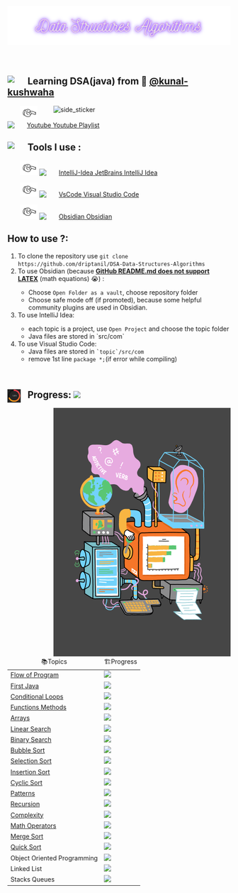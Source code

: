 
<h2><img src="readme/back.png"></h2><br>
		<h2><img src="https://media.giphy.com/media/iY8CRBdQXODJSCERIr/giphy.gif" width="30px" align="left">⠀Learning DSA(java) from 🧢 <a href="https://github.com/kunal-kushwaha">@kunal-kushwaha</a></h2>
		<img align="right" width=400px alt="side_sticker" src="https://i.pinimg.com/originals/ef/16/e4/ef16e4e68b0d3cb81e6bb8a8c3258d7e.gif">
			<p style="text-indent: 2em;">
				<img src="readme/bullet.gif" width="40">
				<a href="https://www.youtube.com/playlist?list=PL9gnSGHSqcnr_DxHsP7AW9ftq0AtAyYqJ"><img src="https://upload.wikimedia.org/wikipedia/commons/thumb/0/09/YouTube_full-color_icon_%282017%29.svg/2560px-YouTube_full-color_icon_%282017%29.svg.png" alt="Youtube" width="35"/>  Youtube Playlist </a>
			</p>
			<h2><img src="https://c.tenor.com/ePTe6kEJ1oEAAAAM/hammer.gif" width="30" align="left">⠀Tools  I use :</h2>
			<p style="text-indent: 2em;">
				<img src="readme/bullet.gif" width="40">
				<a href="https://www.jetbrains.com/idea/"><img src="https://upload.wikimedia.org/wikipedia/commons/thumb/9/9c/IntelliJ_IDEA_Icon.svg/1024px-IntelliJ_IDEA_Icon.svg.png" alt="IntelliJ-Idea" width="35"/>   JetBrains IntelliJ Idea</a>
			</p>
			<p style="text-indent: 2em;">
				<img src="readme/bullet.gif" width="40">
				<a href="https://code.visualstudio.com/"><img src="https://upload.wikimedia.org/wikipedia/commons/thumb/9/9a/Visual_Studio_Code_1.35_icon.svg/2048px-Visual_Studio_Code_1.35_icon.svg.png" alt="VsCode" width="35"/>   Visual Studio Code</a>
			</p>
			<p style="text-indent: 2em;">
				<img src="readme/bullet.gif" width="40">
				<a href="https://obsidian.md/"><img src="https://i.imgur.com/Wa6wkgS.png" alt="Obsidian" width="35"/> Obsidian</a>
			</p>
			<h2>How to use ?:</h2>
			<ol>
				<li>To clone the repository use <code>git clone https://github.com/driptanil/DSA-Data-Structures-Algorithms</code></li>
				<li>To use Obsidian (because <u><b>GitHub README.md does not support LATEX</b></u> (math equations) 😭) :</li>
				<ul>
					<li>Choose <code>Open Folder as a vault</code>, choose repository folder</li>
					<li>Choose safe mode off (if promoted), because some helpful community plugins are used in Obsidian.</li>
				</ul>
				<li>To use IntelliJ Idea:</li>
				<ul>
					<li>each topic is a project, use <code>Open Project</code> and choose the topic folder</li>
					<li>Java files are stored in `src/com`</li>
				</ul>
				<li>To use Visual Studio Code:
				<ul>
					<li> Java files are stored in <code>`topic`/src/com</code></li>
					<li>remove 1st line <code>package *;</code>(if error while compiling)</li>
				</ul>
			</ol>
<br>
<h2><img align="left" src="readme/progress.gif" width="30">⠀Progress: <img src="https://progress-bar.dev/78?title=35/46"></h2>
<img align="right" width=400px alt="side_sticker" src="readme/machine.gif">
			<table>
				<thead align="center">
					<tr border: none;>
						<td>📚Topics</td>
						<td>🏗️Progress</td>
					</tr>
				</thead>
				<tbody>
					<tr>
						<td><a href="https://github.com/driptanil/Data-Structures-Algorithms/tree/main/Java/01-flow-of-program">Flow of Program</a></td>
						<td><img src="https://progress-bar.dev/100?title=✅⠀"> </td>
					</tr>
					<tr>
						<td><a href="https://github.com/driptanil/Data-Structures-Algorithms/tree/main/Java/02-first-java">First Java</a></td>
						<td><img src="https://progress-bar.dev/100?title=✅⠀"> </td>
					</tr>
					<tr>
						<td><a href="https://github.com/driptanil/Data-Structures-Algorithms/tree/main/Java/03-conditionals-loops">Conditional Loops</a></td>
						<td><img src="https://progress-bar.dev/100?title=✅⠀"> </td>
					</tr>
					<tr>
						<td><a href="https://github.com/driptanil/Data-Structures-Algorithms/tree/main/Java/04-functions-methods"> Functions Methods</a></td>
						<td><img src="https://progress-bar.dev/100?title=✅⠀"> </td>
					</tr>
					<tr>
						<td><a href="https://github.com/driptanil/Data-Structures-Algorithms/tree/main/Java/05-arrays">Arrays</a></td>
						<td><img src="https://progress-bar.dev/100?title=✅⠀"> </td>
					</tr>
					<tr>
						<td><a href="https://github.com/driptanil/Data-Structures-Algorithms/tree/main/Java/06-linear-search">Linear Search</a></td>
						<td><img src="https://progress-bar.dev/100?title=✅⠀"> </td>
					</tr>
					<tr>
						<td><a href="https://github.com/driptanil/Data-Structures-Algorithms/tree/main/Java/07-binary-search">Binary Search</a></td>
						<td><img src="https://progress-bar.dev/100?title=✅⠀"> </td>
					</tr>
					<tr>
						<td><a href="https://github.com/driptanil/Data-Structures-Algorithms/tree/main/Java/09-bubble-sort">Bubble Sort</a></td>
						<td><img src="https://progress-bar.dev/100?title=✅⠀"> </td>
					</tr>
					<tr>
						<td><a href="https://github.com/driptanil/Data-Structures-Algorithms/tree/main/Java/10-selection-sort">Selection Sort</a></td>
						<td><img src="https://progress-bar.dev/100?title=✅⠀"> </td>
					</tr>
					<tr>
						<td><a href="https://github.com/driptanil/Data-Structures-Algorithms/tree/main/Java/11-insertion-sort">Insertion Sort</a></td>
						<td><img src="https://progress-bar.dev/100?title=✅⠀"> </td>
					</tr>
					<tr>
						<td><a href="https://github.com/driptanil/Data-Structures-Algorithms/tree/main/Java/12-cycle-sort">Cyclic Sort</a></td>
						<td><img src="https://progress-bar.dev/100?title=✅⠀"> </td>
					</tr>
					<tr>
						<td><a href="https://github.com/driptanil/Data-Structures-Algorithms/tree/main/Java/13-patterns">Patterns</a></td>
						<td><img src="https://progress-bar.dev/100?title=✅⠀"> </td>
					</tr>
					<tr>
						<td><a href="https://github.com/driptanil/Data-Structures-Algorithms/tree/main/Java/14-recursion">Recursion</a></td>
						<td><img src="https://progress-bar.dev/80?title=🟡⠀"> </td>
					</tr>
					<tr>
						<td><a href="https://github.com/driptanil/Data-Structures-Algorithms/tree/main/Java/15-complexity">Complexity</a></td>
						<td><img src="https://progress-bar.dev/100?title=✅⠀"> </td>
					</tr>
					<tr>
						<td><a href="https://github.com/driptanil/Data-Structures-Algorithms/tree/main/Java/16-math-for-dsa">Math Operators</a></td>
						<td><img src="https://progress-bar.dev/100?title=✅⠀"> </td>
					</tr>
					<tr>
						<td><a href="https://github.com/driptanil/Data-Structures-Algorithms/tree/main/Java/17-merge-sort">Merge Sort</a></td>
						<td><img src="https://progress-bar.dev/100?title=✅⠀"> </td>
					</tr>
					<tr>
						<td><a href="https://github.com/driptanil/Data-Structures-Algorithms/tree/main/Java/18-quick-sort">Quick Sort</a></td>
						<td><img src="https://progress-bar.dev/100?title=✅⠀"> </td>
					</tr>
					<tr>
						<td>Object Oriented Programming</td>
						<td><img src="https://progress-bar.dev/0?title=🔴⠀"> </td>
					</tr>
					<tr>
						<td>Linked List</td>
						<td><img src="https://progress-bar.dev/0?title=🔴⠀"> </td>
					</tr>
					<tr>
						<td>Stacks Queues</td>
						<td><img src="https://progress-bar.dev/0?title=🔴⠀"> </td>
					</tr>
				</tbody>
			</table>